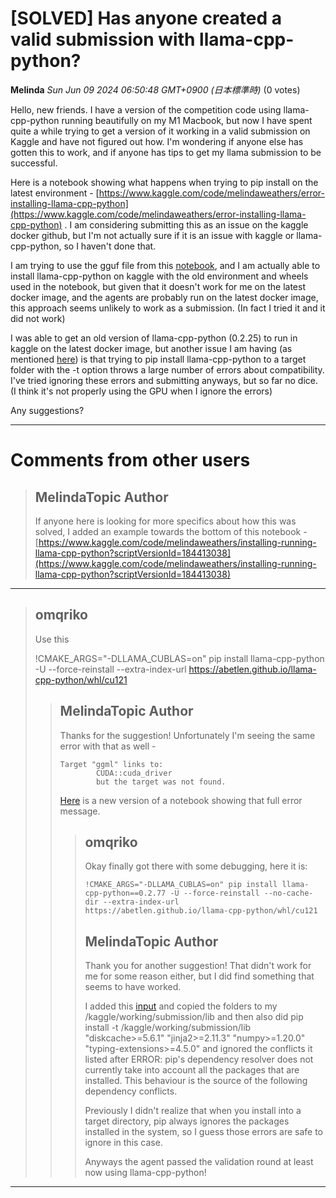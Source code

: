 # [SOLVED] Has anyone created a valid submission with llama-cpp-python?

**Melinda** *Sun Jun 09 2024 06:50:48 GMT+0900 (日本標準時)* (0 votes)

Hello, new friends. I have a version of the competition code using llama-cpp-python running beautifully on my M1 Macbook, but now I have spent quite a while trying to get a version of it working in a valid submission on Kaggle and have not figured out how. I'm wondering if anyone else has gotten this to work, and if anyone has tips to get my llama submission to be successful.

Here is a notebook showing what happens when trying to pip install on the latest environment - [https://www.kaggle.com/code/melindaweathers/error-installing-llama-cpp-python](https://www.kaggle.com/code/melindaweathers/error-installing-llama-cpp-python) . I am considering submitting this as an issue on the kaggle docker github, but I'm not actually sure if it is an issue with kaggle or llama-cpp-python, so I haven't done that.

I am trying to use the gguf file from this [notebook](https://www.kaggle.com/code/raki21/llama-3-gguf-with-llama-cpp/notebook), and I am actually able to install llama-cpp-python on kaggle with the old environment and wheels used in the notebook, but given that it doesn't work for me on the latest docker image, and the agents are probably run on the latest docker image, this approach seems unlikely to work as a submission. (In fact I tried it and it did not work)

I was able to get an old version of llama-cpp-python (0.2.25) to run in kaggle on the latest docker image, but another issue I am having (as mentioned [here](https://www.kaggle.com/competitions/llm-20-questions/discussion/505650#2859210)) is that trying to pip install llama-cpp-python to a target folder with the -t option throws a large number of errors about compatibility. I've tried ignoring these errors and submitting anyways, but so far no dice. (I think it's not properly using the GPU when I ignore the errors)

Any suggestions?



---

 # Comments from other users

> ## MelindaTopic Author
> 
> If anyone here is looking for more specifics about how this was solved, I added an example towards the bottom of this notebook - [https://www.kaggle.com/code/melindaweathers/installing-running-llama-cpp-python?scriptVersionId=184413038](https://www.kaggle.com/code/melindaweathers/installing-running-llama-cpp-python?scriptVersionId=184413038)
> 
> 
> 


---

> ## omqriko
> 
> Use this
> 
> !CMAKE_ARGS="-DLLAMA_CUBLAS=on" pip install llama-cpp-python -U --force-reinstall --extra-index-url https://abetlen.github.io/llama-cpp-python/whl/cu121
> 
> 
> 
> > ## MelindaTopic Author
> > 
> > Thanks for the suggestion! Unfortunately I'm seeing the same error with that as well -
> > 
> > ```
> > Target "ggml" links to:
> >         CUDA::cuda_driver
> >         but the target was not found. 
> > 
> > ```
> > 
> > [Here](https://www.kaggle.com/code/melindaweathers/error-installing-llama-cpp-python?scriptVersionId=183134477) is a new version of a notebook showing that full error message.
> > 
> > 
> > 
> > > ## omqriko
> > > 
> > > Okay finally got there with some debugging, here it is:
> > > 
> > > ```
> > > !CMAKE_ARGS="-DLLAMA_CUBLAS=on" pip install llama-cpp-python==0.2.77 -U --force-reinstall --no-cache-dir --extra-index-url https://abetlen.github.io/llama-cpp-python/whl/cu121
> > > 
> > > ```
> > > 
> > > 
> > > 
> > > ## MelindaTopic Author
> > > 
> > > Thank you for another suggestion! That didn't work for me for some reason either, but I did find something that seems to have worked.
> > > 
> > > I added this [input](https://www.kaggle.com/datasets/mikeee8/llama-cpp-python-py310-cuda-4-kaggle/data) and copied the folders to my /kaggle/working/submission/lib and then also did pip install -t /kaggle/working/submission/lib "diskcache>=5.6.1" "jinja2>=2.11.3" "numpy>=1.20.0" "typing-extensions>=4.5.0" and ignored the conflicts it listed after ERROR: pip's dependency resolver does not currently take into account all the packages that are installed. This behaviour is the source of the following dependency conflicts.
> > > 
> > > Previously I didn't realize that when you install into a target directory, pip always ignores the packages installed in the system, so I guess those errors are safe to ignore in this case.
> > > 
> > > Anyways the agent passed the validation round at least now using llama-cpp-python!
> > > 
> > > 
> > > 


---

